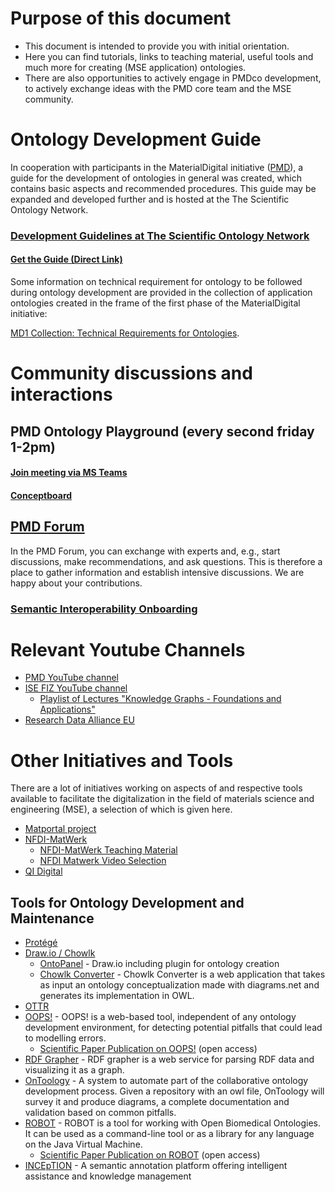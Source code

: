 # Purpose of this document

* This document is intended to provide you with initial orientation.
* Here you can find tutorials, links to teaching material, useful tools and much more for creating (MSE application) ontologies.
* There are also opportunities to actively engage in PMDco development, to actively exchange ideas with the PMD core team and the MSE community.

# Ontology Development Guide

In cooperation with participants in the MaterialDigital initiative ([PMD](https://www.materialdigital.de/)), a guide for the development of ontologies in general was created, which contains basic aspects and recommended procedures. This guide may be expanded and developed further and is hosted at the The Scientific Ontology Network.

### [Development Guidelines at The Scientific Ontology Network](https://scientific-ontology-network.github.io/)
#### [Get the Guide (Direct Link)](https://github.com/scientific-ontology-network/ontology-development-guide/releases/download/v0.1.0/ontology-guide.pdf)

Some information on technical requirement for ontology to be followed during ontology development are provided in the collection of application ontologies created in the frame of the first phase of the MaterialDigital initiative:

[MD1 Collection: Technical Requirements for Ontologies](https://github.com/materialdigital/materialdigital1_ontology_collection/blob/main/README.md#Technical-requirements-for-ontologies).

# Community discussions and interactions

## PMD Ontology Playground (every second friday 1-2pm)

#### [Join meeting via MS Teams](https://teams.microsoft.com/l/meetup-join/19%3ameeting_YWZjM2RlMTYtMmJiNy00ODRiLWI5NzktNDJmMzE2YmNkZTkz%40thread.v2/0?context=%7b%22Tid%22%3a%224f5409f4-026c-4e93-9ebc-0b6bb8c5ca2d%22%2c%22Oid%22%3a%22f0db94e8-95c8-4080-a27a-58f45844eed3%22%7d)

#### [Conceptboard](https://app.conceptboard.com/board/b7i6-1os9-t66s-bb7i-exu3)

## [PMD Forum](https://forum.materialdigital.de) 

In the PMD Forum, you can exchange with experts and, e.g., start discussions, make recommendations, and ask questions. This is therefore a place to gather information and establish intensive discussions. We are happy about your contributions.

### [Semantic Interoperability Onboarding](https://forum.materialdigital.de/t/onboarding-semantische-interoperabilitaet/257)

# Relevant Youtube Channels

* [PMD YouTube channel](https://www.youtube.com/channel/UCAwf5QXQ6Oa4NPaL3bXFvAA)
* [ISE FIZ YouTube channel](https://www.youtube.com/channel/UCjkkhNSNuXrJpMYZoeSBw6Q/)
    * [Playlist of Lectures "Knowledge Graphs - Foundations and Applications"](https://www.youtube.com/playlist?list=PLNXdQl4kBgzubTOfY5cbtxZCgg9UTe-uF)
* [Research Data Alliance EU](https://www.youtube.com/@iCORDI/)

# Other Initiatives and Tools

There are a lot of initiatives working on aspects of and respective tools available to facilitate the digitalization in the field of materials science and engineering (MSE), a selection of which is given here. 

* [Matportal project](https://matportal.org)
* [NFDI-MatWerk](https://nfdi-matwerk.de/)
    * [NFDI-MatWerk Teaching Material](https://nfdi-matwerk.de/teaching)
    * [NFDI Matwerk Video Selection](https://www.youtube.com/playlist?list=PLwISemJj1M7KZv0iig_6eP5zZqUwD_A69)
* [QI Digital](https://www.qi-digital.de/en/)

## Tools for Ontology Development and Maintenance

* [Protégé](https://protege.stanford.edu/software.php)
* [Draw.io / Chowlk](https://www.drawio.com/)
    * [OntoPanel](https://yuechenbam.github.io/src/main/webapp/index.html) - Draw.io including plugin for ontology creation
    * [Chowlk Converter](https://chowlk.linkeddata.es/) - Chowlk Converter is a web application that takes as input an ontology conceptualization made with diagrams.net and generates its implementation in OWL.
* [OTTR](https://ottr.xyz/)
* [OOPS!](https://oops.linkeddata.es/) - OOPS! is a web-based tool, independent of any ontology development environment, for detecting potential pitfalls that could lead to modelling errors.
    * [Scientific Paper Publication on OOPS!](https://www.semantic-web-journal.net/system/files/swj989.pdf) (open access)
* [RDF Grapher](https://www.ldf.fi/service/rdf-grapher) - RDF grapher is a web service for parsing RDF data and visualizing it as a graph.
* [OnToology](http://ontoology.linkeddata.es/) - A system to automate part of the collaborative ontology development process. Given a repository with an owl file, OnToology will survey it and produce diagrams, a complete documentation and validation based on common pitfalls. 
* [ROBOT](http://robot.obolibrary.org/) - ROBOT is a tool for working with Open Biomedical Ontologies. It can be used as a command-line tool or as a library for any language on the Java Virtual Machine.
    * [Scientific Paper Publication on ROBOT](https://link.springer.com/epdf/10.1186/s12859-019-3002-3?author_access_token=bB8BLjFWrdh42vR6DjT-nG_BpE1tBhCbnbw3BuzI2RPCZ2BK7EeexaCNYfT-cCz8Q_mrZomT2_svoQf12CW661Sagzw6JGF9DhJq3Q3fTPdMGFMtais7MRgx8-kDhp6uC9g2qcVh5FumTsveV22XVQ%3D%3D) (open access)
* [INCEpTION](https://inception-project.github.io/) - A semantic annotation platform offering intelligent assistance and knowledge management